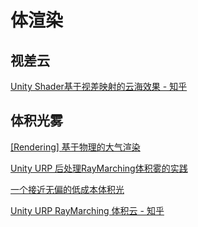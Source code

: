# 体渲染

## 视差云

[Unity Shader基于视差映射的云海效果 - 知乎](https://zhuanlan.zhihu.com/p/83355147)

## 体积光雾

[[Rendering] 基于物理的大气渲染](https://zhuanlan.zhihu.com/p/36498679)

[Unity URP 后处理RayMarching体积雾的实践](https://zhuanlan.zhihu.com/p/266867676)

[一个接近无偏的低成本体积光](https://zhuanlan.zhihu.com/p/301438994)

[Unity URP RayMarching 体积云 - 知乎](https://zhuanlan.zhihu.com/p/440607144)